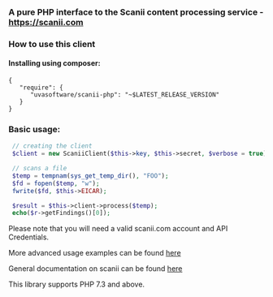 ### A pure PHP interface to the Scanii content processing service - https://scanii.com

### How to use this client

#### Installing using composer:

```
{
   "require": {
      "uvasoftware/scanii-php": "~$LATEST_RELEASE_VERSION"
   }
}
```

### Basic usage:

```php
 // creating the client
 $client = new ScaniiClient($this->key, $this->secret, $verbose = true);

 // scans a file
 $temp = tempnam(sys_get_temp_dir(), "FOO");
 $fd = fopen($temp, "w");
 fwrite($fd, $this->EICAR);

 $result = $this->client->process($temp);
 echo($r->getFindings()[0]);

```

Please note that you will need a valid scanii.com account and API Credentials.

More advanced usage examples can be found [here](https://github.com/uvasoftware/scanii-php/blob/master/tests/Scanii/ScaniiClientTest.php)

General documentation on scanii can be found [here](http://docs.scanii.com)

This library supports PHP 7.3 and above.

